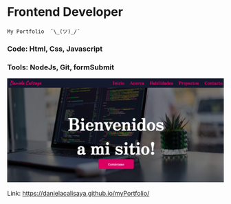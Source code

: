 # Frontend Developer

    My Portfolio  ¯\_(ツ)_/¯

### Code: Html, Css, Javascript

### Tools: NodeJs, Git, formSubmit

![cover](assets/cover.png)

Link: https://danielacalisaya.github.io/myPortfolio/